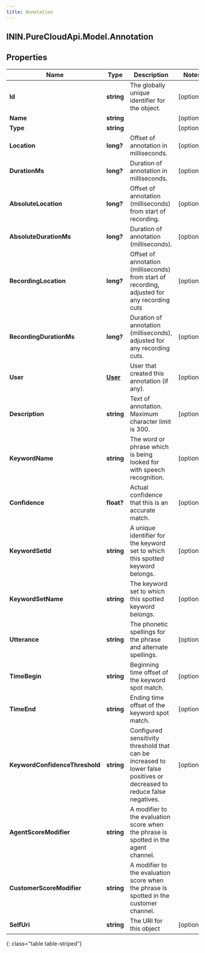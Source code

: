 ```yaml
---
title: Annotation
---
```

## ININ.PureCloudApi.Model.Annotation

## Properties

|Name | Type | Description | Notes|
|------------ | ------------- | ------------- | -------------|
| **Id** | **string** | The globally unique identifier for the object. | [optional] |
| **Name** | **string** |  | [optional] |
| **Type** | **string** |  | [optional] |
| **Location** | **long?** | Offset of annotation in milliseconds. | [optional] |
| **DurationMs** | **long?** | Duration of annotation in milliseconds. | [optional] |
| **AbsoluteLocation** | **long?** | Offset of annotation (milliseconds) from start of recording. | [optional] |
| **AbsoluteDurationMs** | **long?** | Duration of annotation (milliseconds). | [optional] |
| **RecordingLocation** | **long?** | Offset of annotation (milliseconds) from start of recording, adjusted for any recording cuts | [optional] |
| **RecordingDurationMs** | **long?** | Duration of annotation (milliseconds), adjusted for any recording cuts. | [optional] |
| **User** | [**User**](User.html) | User that created this annotation (if any). | [optional] |
| **Description** | **string** | Text of annotation. Maximum character limit is 300. | [optional] |
| **KeywordName** | **string** | The word or phrase which is being looked for with speech recognition. | [optional] |
| **Confidence** | **float?** | Actual confidence that this is an accurate match. | [optional] |
| **KeywordSetId** | **string** | A unique identifier for the keyword set to which this spotted keyword belongs. | [optional] |
| **KeywordSetName** | **string** | The keyword set to which this spotted keyword belongs. | [optional] |
| **Utterance** | **string** | The phonetic spellings for the phrase and alternate spellings. | [optional] |
| **TimeBegin** | **string** | Beginning time offset of the keyword spot match. | [optional] |
| **TimeEnd** | **string** | Ending time offset of the keyword spot match. | [optional] |
| **KeywordConfidenceThreshold** | **string** | Configured sensitivity threshold that can be increased to lower false positives or decreased to reduce false negatives. | [optional] |
| **AgentScoreModifier** | **string** | A modifier to the evaluation score when the phrase is spotted in the agent channel. | |
| **CustomerScoreModifier** | **string** | A modifier to the evaluation score when the phrase is spotted in the customer channel. | |
| **SelfUri** | **string** | The URI for this object | [optional] |
{: class="table table-striped"}


